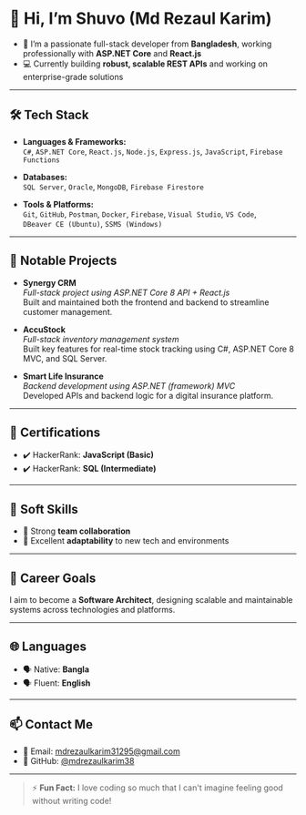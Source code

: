 # 👋 Hi, I’m Shuvo (Md Rezaul Karim)

- 🔭 I’m a passionate full-stack developer from **Bangladesh**, working professionally with **ASP.NET Core** and **React.js**
- 💻 Currently building **robust, scalable REST APIs** and working on enterprise-grade solutions

---

## 🛠 Tech Stack

- **Languages & Frameworks:**  
  `C#`, `ASP.NET Core`, `React.js`, `Node.js`, `Express.js`, `JavaScript`, `Firebase Functions`

- **Databases:**  
  `SQL Server`, `Oracle`, `MongoDB`, `Firebase Firestore`

- **Tools & Platforms:**  
  `Git`, `GitHub`, `Postman`, `Docker`, `Firebase`, `Visual Studio`, `VS Code`,  
  `DBeaver CE (Ubuntu)`, `SSMS (Windows)`

---

## 🚀 Notable Projects

- **Synergy CRM**  
  *Full-stack project using ASP.NET Core 8 API + React.js*  
  Built and maintained both the frontend and backend to streamline customer management.

- **AccuStock**  
  *Full-stack inventory management system*  
  Built key features for real-time stock tracking using C#, ASP.NET Core 8 MVC, and SQL Server.

- **Smart Life Insurance**  
  *Backend development using ASP.NET (framework) MVC*  
  Developed APIs and backend logic for a digital insurance platform.

---

## 📜 Certifications

- ✔️ HackerRank: **JavaScript (Basic)**
- ✔️ HackerRank: **SQL (Intermediate)**

---

## 🤝 Soft Skills

- 🤝 Strong **team collaboration**
- 🔄 Excellent **adaptability** to new tech and environments

---

## 🎯 Career Goals

I aim to become a **Software Architect**, designing scalable and maintainable systems across technologies and platforms.

---

## 🌐 Languages

- 🗣 Native: **Bangla**
- 🗣 Fluent: **English**

---

## 📫 Contact Me

- 📧 Email: [mdrezaulkarim31295@gmail.com](mailto:mdrezaulkarim31295@gmail.com)
- 🔗 GitHub: [@mdrezaulkarim38](https://github.com/mdrezaulkarim38)

---

> ⚡ **Fun Fact:** I love coding so much that I can't imagine feeling good without writing code!
